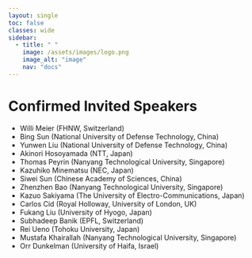 ```yaml
---
layout: single
toc: false
classes: wide
sidebar:  
  - title: " "   
    image: /assets/images/logo.png
    image_alt: "image"
    nav: "docs"
---
```


# Confirmed Invited Speakers

- Willi Meier (FHNW, Switzerland) 
- Bing Sun (National University of Defense Technology, China)
- Yunwen Liu (National University of Defense Technology, China)
- Akinori Hosoyamada (NTT, Japan)
- Thomas Peyrin (Nanyang Technological University, Singapore)
- Kazuhiko Minematsu (NEC, Japan)
- Siwei Sun  (Chinese Academy of Sciences, China)
- Zhenzhen Bao  (Nanyang Technological University, Singapore)
- Kazuo Sakiyama (The University of Electro-Communications, Japan)
- Carlos Cid (Royal Holloway, University of London, UK)
- Fukang Liu (University of Hyogo, Japan)
- Subhadeep Banik (EPFL, Switzerland)
- Rei Ueno (Tohoku University, Japan)
- Mustafa Khairallah (Nanyang Technological University, Singapore)
- Orr Dunkelman (University of Haifa, Israel)
